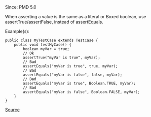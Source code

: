 Since: PMD 5.0

When asserting a value is the same as a literal or Boxed boolean, use assertTrue/assertFalse, instead of assertEquals.

Example(s):
```
public class MyTestCase extends TestCase {
	public void testMyCase() {
		boolean myVar = true;
		// Ok
		assertTrue("myVar is true", myVar);
		// Bad
		assertEquals("myVar is true", true, myVar);
		// Bad
		assertEquals("myVar is false", false, myVar);
		// Bad
		assertEquals("myVar is true", Boolean.TRUE, myVar);
		// Bad
		assertEquals("myVar is false", Boolean.FALSE, myVar);
	}
}
```

[Source](https://pmd.github.io/pmd-5.5.4/pmd-java/rules/java/junit.html#UseAssertTrueInsteadOfAssertEquals)
